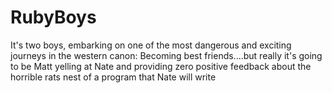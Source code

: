 # RubyBoys
It's two boys, embarking on one of the most dangerous and exciting journeys in the western canon: Becoming best friends....but really it's going to be Matt yelling at Nate and providing zero positive feedback about the horrible rats nest of a program that Nate will write 

